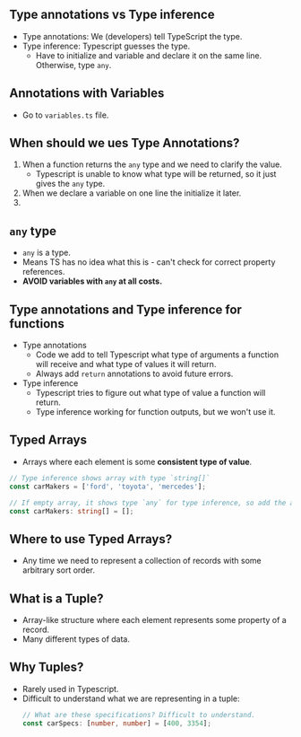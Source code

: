 ## Type annotations vs Type inference

- Type annotations: We (developers) tell TypeScript the type.
- Type inference: Typescript guesses the type.
  - Have to initialize and variable and declare it on the same line. Otherwise, type `any`.

## Annotations with Variables

- Go to `variables.ts` file.

## When should we ues Type Annotations?

1. When a function returns the `any` type and we need to clarify the value.
   - Typescript is unable to know what type will be returned, so it just gives the `any` type.
2. When we declare a variable on one line the initialize it later.
3.

## `any` type

- `any` is a type.
- Means TS has no idea what this is - can't check for correct property references.
- **AVOID variables with `any` at all costs.**

## Type annotations and Type inference for functions

- Type annotations
  - Code we add to tell Typescript what type of arguments a function will receive and what type of values it will return.
  - Always add `return` annotations to avoid future errors.
- Type inference
  - Typescript tries to figure out what type of value a function will return.
  - Type inference working for function outputs, but we won't use it.

## Typed Arrays

- Arrays where each element is some **consistent type of value**.

```ts
// Type inference shows array with type `string[]`
const carMakers = ['ford', 'toyota', 'mercedes'];

// If empty array, it shows type `any` for type inference, so add the annotation.
const carMakers: string[] = [];
```

## Where to use Typed Arrays?

- Any time we need to represent a collection of records with some arbitrary sort order.

## What is a Tuple?

- Array-like structure where each element represents some property of a record.
- Many different types of data.

## Why Tuples?

- Rarely used in Typescript.
- Difficult to understand what we are representing in a tuple:
  ```ts
  // What are these specifications? Difficult to understand.
  const carSpecs: [number, number] = [400, 3354];
  ```
